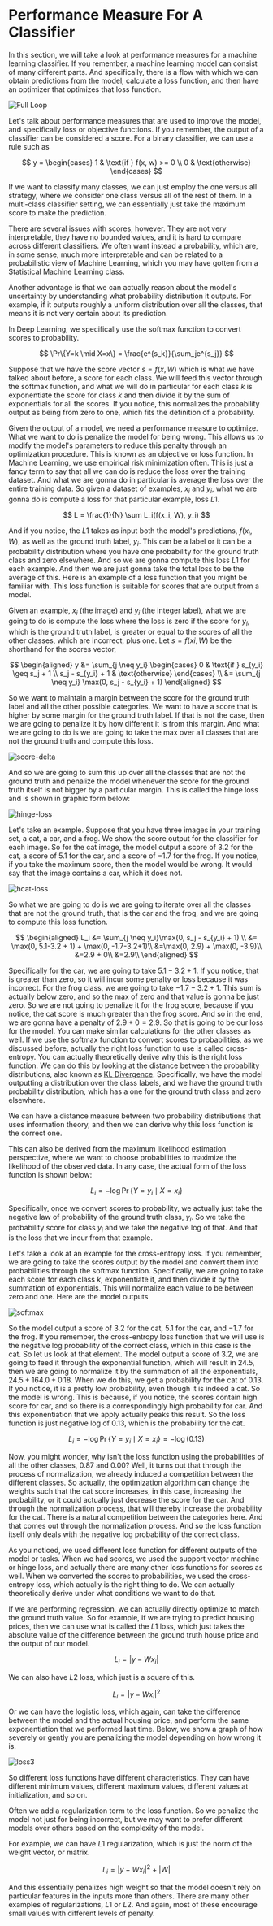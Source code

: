 # Performance Measure For A Classifier

In this section, we will take a look at performance measures for a machine learning classifier. If you remember, a machine learning model can consist of many different parts. And specifically, there is a flow with which we can obtain predictions from the model, calculate a loss function, and then have an optimizer that optimizes that loss function.

![Full Loop](https://adl-imgs.nyc3.cdn.digitaloceanspaces.com/machine_learning/deep_learning/novice/Full%20Loop.svg "Full Loop")

Let's talk about performance measures that are used to improve the model, and specifically loss or objective functions. If you remember, the output of a classifier can be considered a score. For a binary classifier, we can use a rule such as

$$
y = \begin{cases}
1 & \text{if } f(x, w) >= 0 \\
0 & \text{otherwise}
\end{cases}
$$

If we want to classify many classes, we can just employ the one versus all strategy, where we consider one class versus all of the rest of them. In a multi-class classifier setting, we can essentially just take the maximum score to make the prediction.

There are several issues with scores, however. They are not very interpretable, they have no bounded values, and it is hard to compare across different classifiers. We often want instead a probability, which are, in some sense, much more interpretable and can be related to a probabilistic view of Machine Learning, which you may have gotten from a Statistical Machine Learning class.

Another advantage is that we can actually reason about the model's uncertainty by understanding what probability distribution it outputs. For example, if it outputs roughly a uniform distribution over all the classes, that means it is not very certain about its prediction.

In Deep Learning, we specifically use the softmax function to convert scores to probability.

$$
\Pr\{Y=k \mid X=x\} = \frac{e^{s_k}}{\sum_je^{s_j}}
$$

Suppose that we have the score vector $s=f(x,W)$ which is what we have talked about before, a score for each class. We will feed this vector through the softmax function, and what we will do in particular for each class $k$ is exponentiate the score for class $k$ and then divide it by the sum of exponentials for all the scores. If you notice, this normalizes the probability output as being from zero to one, which fits the definition of a probability.

Given the output of a model, we need a performance measure to optimize. What we want to do is penalize the model for being wrong. This allows us to modify the model's parameters to reduce this penalty through an optimization procedure. This is known as an objective or loss function. In Machine Learning, we use empirical risk minimization often. This is just a fancy term to say that all we can do is reduce the loss over the training dataset. And what we are gonna do in particular is average the loss over the entire training data. So given a dataset of examples, $x_i$ and $y_i$, what we are gonna do is compute a loss for that particular example, loss $L1$.

$$
L = \frac{1}{N} \sum L_i(f(x_i, W), y_i)
$$

And if you notice, the $L1$ takes as input both the model's predictions, $f(x_i,W)$, as well as the ground truth label, $y_i$. This can be a label or it can be a probability distribution where you have one probability for the ground truth class and zero elsewhere. And so we are gonna compute this loss $L1$ for each example. And then we are just gonna take the total loss to be the average of this. Here is an example of a loss function that you might be familiar with. This loss function is suitable for scores that are output from a model.

Given an example, $x_i$ (the image) and $y_i$ (the integer label), what we are going to do is compute the loss where the loss is zero if the score for $y_i$, which is the ground truth label, is greater or equal to the scores of all the other classes, which are incorrect, plus one. Let $s=f(xi, W)$ be the shorthand for the scores vector,

$$
\begin{aligned}
y &= \sum_{j \neq y_i} \begin{cases}
0 & \text{if } s_{y_i} \geq s_j + 1 \\
s_j - s_{y_i} + 1 & \text{otherwise}
\end{cases} \\
&= \sum_{j \neq y_i} \max(0, s_j - s_{y_i} + 1)
\end{aligned}
$$

So we want to maintain a margin between the score for the ground truth label and all the other possible categories. We want to have a score that is higher by some margin for the ground truth label. If that is not the case, then we are going to penalize it by how different it is from this margin. And what we are going to do is we are going to take the max over all classes that are not the ground truth and compute this loss.

![score-delta](https://adl-imgs.nyc3.cdn.digitaloceanspaces.com/machine_learning/deep_learning/novice/score_delta.png "Score Delta")

And so we are going to sum this up over all the classes that are not the ground truth and penalize the model whenever the score for the ground truth itself is not bigger by a particular margin. This is called the hinge loss and is shown in graphic form below:

![hinge-loss](https://adl-imgs.nyc3.cdn.digitaloceanspaces.com/machine_learning/deep_learning/novice/hinge_loss.png "Hinge Loss")

Let's take an example. Suppose that you have three images in your training set, a cat, a car, and a frog. We show the score output for the classifier for each image. So for the cat image, the model output a score of $3.2$ for the cat, a score of $5.1$ for the car, and a score of $-1.7$ for the frog. If you notice, if you take the maximum score, then the model would be wrong. It would say that the image contains a car, which it does not.

![hcat-loss](https://adl-imgs.nyc3.cdn.digitaloceanspaces.com/machine_learning/deep_learning/novice/loss_cat.png "Cat Loss")

So what we are going to do is we are going to iterate over all the classes that are not the ground truth, that is the car and the frog, and we are going to compute this loss function.

$$
\begin{aligned}
L_i &= \sum_{j \neq y_i}\max(0, s_j - s_{y_i} + 1) \\
&= \max(0, 5.1-3.2 + 1) + \max(0, -1.7-3.2+1)\\
&=\max(0, 2.9) + \max(0, -3.9)\\
&=2.9 + 0\\
&=2.9\\
\end{aligned}
$$

Specifically for the car, we are going to take $5.1−3.2+1$. If you notice, that is greater than zero, so it will incur some penalty or loss because it was incorrect. For the frog class, we are going to take $−1.7−3.2+1$. This sum is actually below zero, and so the max of zero and that value is gonna be just zero. So we are not going to penalize it for the frog score, because if you notice, the cat score is much greater than the frog score. And so in the end, we are gonna have a penalty of $2.9+0=2.9$. So that is going to be our loss for the model. You can make similar calculations for the other classes as well. If we use the softmax function to convert scores to probabilities, as we discussed before, actually the right loss function to use is called cross-entropy. You can actually theoretically derive why this is the right loss function. We can do this by looking at the distance between the probability distributions, also known as [KL Divergence](https://en.wikipedia.org/wiki/Kullback%E2%80%93Leibler_divergence). Specifically, we have the model outputting a distribution over the class labels, and we have the ground truth probability distribution, which has a one for the ground truth class and zero elsewhere.

We can have a distance measure between two probability distributions that uses information theory, and then we can derive why this loss function is the correct one.

This can also be derived from the maximum likelihood estimation perspective, where we want to choose probabilities to maximize the likelihood of the observed data. In any case, the actual form of the loss function is shown below:

$$
L_i = - \log \Pr\{Y=y_i \mid X=x_i\}
$$

Specifically, once we convert scores to probability, we actually just take the negative law of probability of the ground truth class, $y_i$. So we take the probability score for class $y_i$ and we take the negative log of that. And that is the loss that we incur from that example.

Let's take a look at an example for the cross-entropy loss. If you remember, we are going to take the scores output by the model and convert them into probabilities through the softmax function. Specifically, we are going to take each score for each class $k$, exponentiate it, and then divide it by the summation of exponentials. This will normalize each value to be between zero and one. Here are the model outputs

![softmax](https://adl-imgs.nyc3.cdn.digitaloceanspaces.com/machine_learning/deep_learning/novice/softmax-scores.png "Softmax")

So the model output a score of $3.2$ for the cat, $5.1$ for the car, and $-1.7$ for the frog. If you remember, the cross-entropy loss function that we will use is the negative log probability of the correct class, which in this case is the cat. So let us look at that element. The model output a score of $3.2$, we are going to feed it through the exponential function, which will result in $24.5$, then we are going to normalize it by the summation of all the exponentials, $24.5+164.0+0.18$. When we do this, we get a probability for the cat of $0.13$. If you notice, it is a pretty low probability, even though it is indeed a cat. So the model is wrong. This is because, if you notice, the scores contain high score for car, and so there is a correspondingly high probability for car. And this exponentiation that we apply actually peaks this result. So the loss function is just negative log of $0.13$, which is the probability for the cat.

$$
L_i = - \log \Pr\{Y=y_i \mid X=x_i\} = - \log(0.13)
$$

Now, you might wonder, why isn't the loss function using the probabilities of all the other classes, $0.87$ and $0.00$? Well, it turns out that through the process of normalization, we already induced a competition between the different classes. So actually, the optimization algorithm can change the weights such that the cat score increases, in this case, increasing the probability, or it could actually just decrease the score for the car. And through the normalization process, that will thereby increase the probability for the cat. There is a natural competition between the categories here. And that comes out through the normalization process. And so the loss function itself only deals with the negative log probability of the correct class.

As you noticed, we used different loss function for different outputs of the model or tasks. When we had scores, we used the support vector machine or hinge loss, and actually there are many other loss functions for scores as well. When we converted the scores to probabilities, we used the cross-entropy loss, which actually is the right thing to do. We can actually theoretically derive under what conditions we want to do that.

If we are performing regression, we can actually directly optimize to match the ground truth value. So for example, if we are trying to predict housing prices, then we can use what is called the $L1$ loss, which just takes the absolute value of the difference between the ground truth house price and the output of our model.

$$
L_i = \lvert y - Wx_i \rvert
$$

We can also have $L2$ loss, which just is a square of this.

$$
L_i = \lvert y - W x_i \rvert ^ 2
$$

Or we can have the logistic loss, which again, can take the difference between the model and the actual housing price, and perform the same exponentiation that we performed last time. Below, we show a graph of how severely or gently you are penalizing the model depending on how wrong it is.

![loss3](https://adl-imgs.nyc3.cdn.digitaloceanspaces.com/machine_learning/deep_learning/novice/loss3.jpg "Loss")

So different loss functions have different characteristics. They can have different minimum values, different maximum values, different values at initialization, and so on.

Often we add a regularization term to the loss function. So we penalize the model not just for being incorrect, but we may want to prefer different models over others based on the complexity of the model.

For example, we can have $L1$ regularization, which is just the norm of the weight vector, or matrix.

$$
L_i = \lvert y - Wx_i \rvert ^ 2 + \lvert W \rvert
$$

And this essentially penalizes high weight so that the model doesn't rely on particular features in the inputs more than others. There are many other examples of regularizations, $L1$ or $L2$. And again, most of these encourage small values with different levels of penalty.
